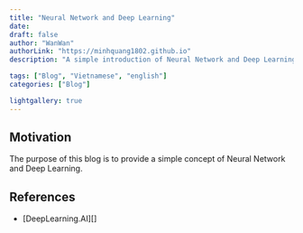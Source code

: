 ```yaml
---
title: "Neural Network and Deep Learning"
date: 
draft: false
author: "WanWan"
authorLink: "https://minhquang1802.github.io"
description: "A simple introduction of Neural Network and Deep Learning"

tags: ["Blog", "Vietnamese", "english"]
categories: ["Blog"]

lightgallery: true
---
```


## Motivation
The purpose of this blog is to provide a simple concept of Neural Network and Deep Learning.


## References

- [DeepLearning.AI][]